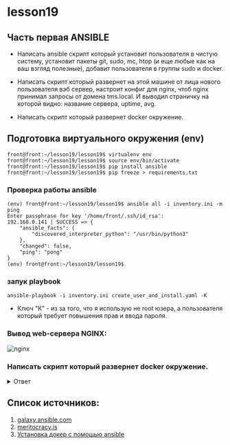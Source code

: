# lesson19



## Часть первая ANSIBLE

  -   Написать ansible скрипт который установит пользователя в чистую систему, установит пакеты git, sudo, mc, htop (и еще любые как на ваш взгляд полезные), добавит пользователя в группы sudo и docker.

  -   Написать скрипт который развернет на этой машине от лица нового пользователя вэб сервер, настроит конфиг для nginx, чтоб nginx принимал запросы от домена tms.local. И выводил страничку на которой видно: название сервера, uptime, avg.

   -  Написать скрипт который развернет docker окружение.

## Подготовка виртуального окружения (env)
```shell
front@front:~/lesson19/lesson19$ virtualenv env
front@front:~/lesson19/lesson19$ source env/bin/activate
front@front:~/lesson19/lesson19$ pip install ansible
front@front:~/lesson19/lesson19$ pip freeze > requirements.txt
```

### Проверка работы ansible
```shell
(env) front@front:~/lesson19/lesson19$ ansible all -i inventory.ini -m ping
Enter passphrase for key '/home/front/.ssh/id_rsa': 
192.168.0.141 | SUCCESS => {
    "ansible_facts": {
        "discovered_interpreter_python": "/usr/bin/python3"
    },
    "changed": false,
    "ping": "pong"
}
(env) front@front:~/lesson19/lesson19$ 
```
### запук playbook
```shell
ansible-playbook -i inventory.ini create_user_and_install.yaml -K
```
- Ключ "К" - из за того, что я использую не root юзера, а пользователя который требует повышения прав и ввода пароля.

### Вывод web-сервера NGINX:
![nginx](https://i.ibb.co/0tjmqd6/image.png)


### Написать скрипт который развернет docker окружение.

<details><summary>Ответ</summary>
<p>

#### Выполним в терминале inux

```shell
   ansible-galaxy collection install community.docker
```
#### Вывод команды
```shell
(env) front@front:~/lesson19/lesson19$ ansible-galaxy collection install community.docker
Starting galaxy collection install process
Process install dependency map
Starting collection install process
Downloading https://galaxy.ansible.com/download/community-docker-3.4.0.tar.gz to /home/front/.ansible/tmp/ansible-local-69857vso5_fb8/tmppijsz9ny/community-docker-3.4.0-447l8xzl
Installing 'community.docker:3.4.0' to '/home/front/.ansible/collections/ansible_collections/community/docker'
community.docker:3.4.0 was installed successfully
```
</p>
</details>


## Список источников:

01. [galaxy.ansible.com](https://galaxy.ansible.com/)
02. [meritocracy.is](https://meritocracy.is/blog/2017/07/24/manage-nginx-configurations-ansible/)
03. [Установка докер с помощью ansible](https://www.digitalocean.com/community/tutorials/how-to-use-ansible-to-install-and-set-up-docker-on-ubuntu-20-04)